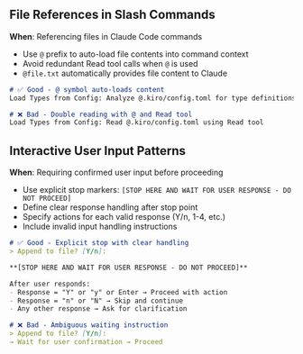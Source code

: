 ## File References in Slash Commands
**When**: Referencing files in Claude Code commands
- Use `@` prefix to auto-load file contents into command context
- Avoid redundant Read tool calls when `@` is used
- `@file.txt` automatically provides file content to Claude

```markdown
# ✅ Good - @ symbol auto-loads content
Load Types from Config: Analyze @.kiro/config.toml for type definitions

# ❌ Bad - Double reading with @ and Read tool
Load Types from Config: Read @.kiro/config.toml using Read tool
```

## Interactive User Input Patterns
**When**: Requiring confirmed user input before proceeding
- Use explicit stop markers: `[STOP HERE AND WAIT FOR USER RESPONSE - DO NOT PROCEED]`
- Define clear response handling after stop point
- Specify actions for each valid response (Y/n, 1-4, etc.)
- Include invalid input handling instructions

```markdown
# ✅ Good - Explicit stop with clear handling
> Append to file? [Y/n]: 

**[STOP HERE AND WAIT FOR USER RESPONSE - DO NOT PROCEED]**

After user responds:
- Response = "Y" or "y" or Enter → Proceed with action
- Response = "n" or "N" → Skip and continue
- Any other response → Ask for clarification

# ❌ Bad - Ambiguous waiting instruction
> Append to file? [Y/n]: 
→ Wait for user confirmation → Proceed
```